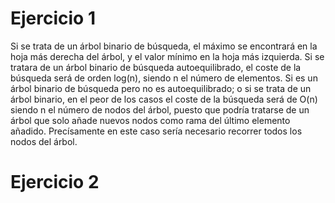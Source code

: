 # Ejercicio 1
Si se trata de un árbol binario de búsqueda, el máximo se encontrará en la hoja más derecha del árbol, y el valor mínimo en la hoja más izquierda. Si se tratara de un árbol binario de búsqueda autoequilibrado, el coste de la búsqueda será de orden log(n), siendo n el número de elementos. Si es un árbol binario de búsqueda pero no es autoequilibrado; o si se trata de un árbol binario, en el peor de los casos el coste de la búsqueda será de O(n) siendo n el número de nodos del árbol, puesto que podría tratarse de un árbol que solo añade nuevos nodos como rama del último elemento añadido. Precísamente en este caso sería necesario recorrer todos los nodos del árbol.

# Ejercicio 2


